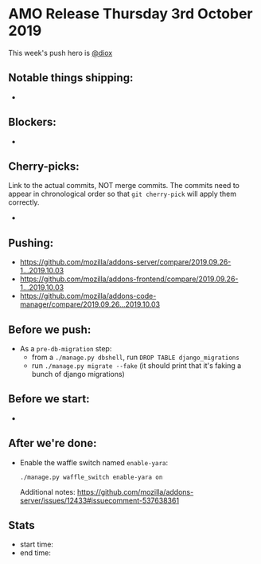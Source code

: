 # AMO Release Thursday 3rd October 2019

This week's push hero is [@diox](https://github.com/diox)

## Notable things shipping:

*

## Blockers:

*

## Cherry-picks:

Link to the actual commits, NOT merge commits. The commits need to appear
in chronological order so that `git cherry-pick` will apply them correctly.

*

## Pushing:

* https://github.com/mozilla/addons-server/compare/2019.09.26-1...2019.10.03
* https://github.com/mozilla/addons-frontend/compare/2019.09.26-1...2019.10.03
* https://github.com/mozilla/addons-code-manager/compare/2019.09.26...2019.10.03


## Before we push:

* As a `pre-db-migration` step:
  * from a `./manage.py dbshell`, run `DROP TABLE django_migrations`
  * run `./manage.py migrate --fake` (it should print that it's faking a bunch of django migrations)

## Before we start:

*

## After we're done:

* Enable the waffle switch named `enable-yara`:

      ./manage.py waffle_switch enable-yara on

  Additional notes: https://github.com/mozilla/addons-server/issues/12433#issuecomment-537638361

## Stats

* start time:
* end time:
